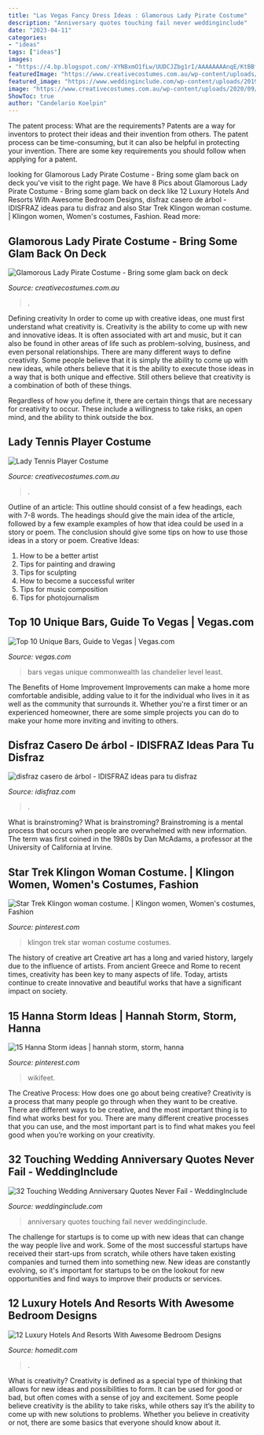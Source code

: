 ```yaml
---
title: "Las Vegas Fancy Dress Ideas : Glamorous Lady Pirate Costume"
description: "Anniversary quotes touching fail never weddinginclude"
date: "2023-04-11"
categories:
- "ideas"
tags: ["ideas"]
images:
- "https://4.bp.blogspot.com/-XYNBxmO1fLw/UUDCJZbg1rI/AAAAAAAAnqE/KtBBfuJDWWo/s1600/disfraz+de+arbol+idisfraz+(5).jpg"
featuredImage: "https://www.creativecostumes.com.au/wp-content/uploads/2012/06/P1010599-768x1024.jpg"
featured_image: "https://www.weddinginclude.com/wp-content/uploads/2019/07/Touching-Wedding-Anniversary-Quotes-Never-Fail-10.jpg"
image: "https://www.creativecostumes.com.au/wp-content/uploads/2020/09/Glamorous-Lady-Pirate-Costume.jpg"
ShowToc: true
author: "Candelario Koelpin"
---
```



The patent process: What are the requirements?
Patents are a way for inventors to protect their ideas and their invention from others. The patent process can be time-consuming, but it can also be helpful in protecting your invention. There are some key requirements you should follow when applying for a patent.

	

		
looking for Glamorous Lady Pirate Costume - Bring some glam back on deck you've visit to the right page. We have 8 Pics about Glamorous Lady Pirate Costume - Bring some glam back on deck like 12 Luxury Hotels And Resorts With Awesome Bedroom Designs, disfraz casero de árbol - IDISFRAZ ideas para tu disfraz and also Star Trek Klingon woman costume. | Klingon women, Women&#039;s costumes, Fashion. Read more:
		
    
## Glamorous Lady Pirate Costume - Bring Some Glam Back On Deck

<img loading=lazy src="https://www.creativecostumes.com.au/wp-content/uploads/2020/09/Glamorous-Lady-Pirate-Costume.jpg" onerror="this.onerror=null;this.src='https://tse2.mm.bing.net/th?id=OIP.OrR_F9_wXQ98OKnSffXrlQHaJ4&amp;pid=15.1';" alt="Glamorous Lady Pirate Costume - Bring some glam back on deck">

_Source: creativecostumes.com.au_

>. 

	

Defining creativity
In order to come up with creative ideas, one must first understand what creativity is. Creativity is the ability to come up with new and innovative ideas. It is often associated with art and music, but it can also be found in other areas of life such as problem-solving, business, and even personal relationships.
There are many different ways to define creativity. Some people believe that it is simply the ability to come up with new ideas, while others believe that it is the ability to execute those ideas in a way that is both unique and effective. Still others believe that creativity is a combination of both of these things.

Regardless of how you define it, there are certain things that are necessary for creativity to occur. These include a willingness to take risks, an open mind, and the ability to think outside the box.

    
## Lady Tennis Player Costume

<img loading=lazy src="https://www.creativecostumes.com.au/wp-content/uploads/2012/06/P1010599-768x1024.jpg" onerror="this.onerror=null;this.src='https://tse1.mm.bing.net/th?id=OIP.e698aOA94OASaQ6dzkc8SwHaJ4&amp;pid=15.1';" alt="Lady Tennis Player Costume">

_Source: creativecostumes.com.au_

>. 

	

Outline of an article: This outline should consist of a few headings, each with 7-8 words. The headings should give the main idea of the article, followed by a few example examples of how that idea could be used in a story or poem. The conclusion should give some tips on how to use those ideas in a story or poem.
Creative Ideas:

1. How to be a better artist 
2. Tips for painting and drawing 
3. Tips for sculpting 
4. How to become a successful writer 
5. Tips for music composition 
6. Tips for photojournalism 

    
## Top 10 Unique Bars, Guide To Vegas | Vegas.com

<img loading=lazy src="http://www.vegas.com/traveltips/top-10-las-vegas-bars/unique-bars-commonwealth.jpg" onerror="this.onerror=null;this.src='https://tse4.mm.bing.net/th?id=OIP.TvE5bCt9xaWOH1TsUQIkpgHaDt&amp;pid=15.1';" alt="Top 10 Unique Bars, Guide to Vegas | Vegas.com">

_Source: vegas.com_

>bars vegas unique commonwealth las chandelier level least. 

	

The Benefits of Home Improvement
Improvements can make a home more comfortable andisible, adding value to it for the individual who lives in it as well as the community that surrounds it. Whether you're a first timer or an experienced homeowner, there are some simple projects you can do to make your home more inviting and inviting to others.

    
## Disfraz Casero De árbol - IDISFRAZ Ideas Para Tu Disfraz

<img loading=lazy src="https://4.bp.blogspot.com/-XYNBxmO1fLw/UUDCJZbg1rI/AAAAAAAAnqE/KtBBfuJDWWo/s1600/disfraz+de+arbol+idisfraz+(5).jpg" onerror="this.onerror=null;this.src='https://tse2.mm.bing.net/th?id=OIP.zoELZoWoUgB6rOVwQh-4MwHaOi&amp;pid=15.1';" alt="disfraz casero de árbol - IDISFRAZ ideas para tu disfraz">

_Source: idisfraz.com_

>. 

	

What is brainstroming?
What is brainstroming? Brainstroming is a mental process that occurs when people are overwhelmed with new information. The term was first coined in the 1980s by Dan McAdams, a professor at the University of California at Irvine.

    
## Star Trek Klingon Woman Costume. | Klingon Women, Women&#039;s Costumes, Fashion

<img loading=lazy src="https://i.pinimg.com/736x/cf/7d/da/cf7dda6820c23d833da82d099560e462--star-trek-klingon-woman-costumes.jpg" onerror="this.onerror=null;this.src='https://tse3.mm.bing.net/th?id=OIP.EjRT83iVgRT0AY8DdCruNADhEs&amp;pid=15.1';" alt="Star Trek Klingon woman costume. | Klingon women, Women&#039;s costumes, Fashion">

_Source: pinterest.com_

>klingon trek star woman costume costumes. 

	

The history of creative art
Creative art has a long and varied history, largely due to the influence of artists. From ancient Greece and Rome to recent times, creativity has been key to many aspects of life. Today, artists continue to create innovative and beautiful works that have a significant impact on society.

    
## 15 Hanna Storm Ideas | Hannah Storm, Storm, Hanna

<img loading=lazy src="https://i.pinimg.com/474x/36/d6/ed/36d6ed5962c6368fe9f0ba1980d8fa46--hanna-storms.jpg" onerror="this.onerror=null;this.src='https://tse1.mm.bing.net/th?id=OIP.2RXo_RzOxRIkJFgskKXiRgAAAA&amp;pid=15.1';" alt="15 Hanna Storm ideas | hannah storm, storm, hanna">

_Source: pinterest.com_

>wikifeet. 

	

The Creative Process: How does one go about being creative?
Creativity is a process that many people go through when they want to be creative. There are different ways to be creative, and the most important thing is to find what works best for you. There are many different creative processes that you can use, and the most important part is to find what makes you feel good when you’re working on your creativity.

    
## 32 Touching Wedding Anniversary Quotes Never Fail - WeddingInclude

<img loading=lazy src="https://www.weddinginclude.com/wp-content/uploads/2019/07/Touching-Wedding-Anniversary-Quotes-Never-Fail-10.jpg" onerror="this.onerror=null;this.src='https://tse1.mm.bing.net/th?id=OIP.OfMZWnH6p0nKOW4I_FhWBgHaLG&amp;pid=15.1';" alt="32 Touching Wedding Anniversary Quotes Never Fail - WeddingInclude">

_Source: weddinginclude.com_

>anniversary quotes touching fail never weddinginclude. 

	

The challenge for startups is to come up with new ideas that can change the way people live and work. Some of the most successful startups have received their start-ups from scratch, while others have taken existing companies and turned them into something new. New ideas are constantly evolving, so it's important for startups to be on the lookout for new opportunities and find ways to improve their products or services.

    
## 12 Luxury Hotels And Resorts With Awesome Bedroom Designs

<img loading=lazy src="https://cdn.homedit.com/wp-content/uploads/2016/01/Seven-Hotel-Bedroom-Paris-France.jpg" onerror="this.onerror=null;this.src='https://tse1.mm.bing.net/th?id=OIP.qP4GYW0aCQO_8tAmMo9NkQHaE7&amp;pid=15.1';" alt="12 Luxury Hotels And Resorts With Awesome Bedroom Designs">

_Source: homedit.com_

>. 

	

What is creativity?
Creativity is defined as a special type of thinking that allows for new ideas and possibilities to form. It can be used for good or bad, but often comes with a sense of joy and excitement. Some people believe creativity is the ability to take risks, while others say it’s the ability to come up with new solutions to problems. Whether you believe in creativity or not, there are some basics that everyone should know about it.

